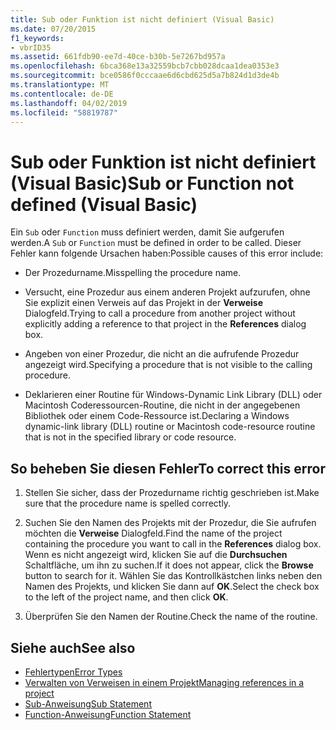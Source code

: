 ```yaml
---
title: Sub oder Funktion ist nicht definiert (Visual Basic)
ms.date: 07/20/2015
f1_keywords:
- vbrID35
ms.assetid: 661fdb90-ee7d-40ce-b30b-5e7267bd957a
ms.openlocfilehash: 6bca368e13a32559bcb7cbb028dcaa1dea0353e3
ms.sourcegitcommit: bce0586f0cccaae6d6cbd625d5a7b824d1d3de4b
ms.translationtype: MT
ms.contentlocale: de-DE
ms.lasthandoff: 04/02/2019
ms.locfileid: "58819787"
---
```

# <a name="sub-or-function-not-defined-visual-basic"></a><span data-ttu-id="00235-102">Sub oder Funktion ist nicht definiert (Visual Basic)</span><span class="sxs-lookup"><span data-stu-id="00235-102">Sub or Function not defined (Visual Basic)</span></span>
<span data-ttu-id="00235-103">Ein `Sub` oder `Function` muss definiert werden, damit Sie aufgerufen werden.</span><span class="sxs-lookup"><span data-stu-id="00235-103">A `Sub` or `Function` must be defined in order to be called.</span></span> <span data-ttu-id="00235-104">Dieser Fehler kann folgende Ursachen haben:</span><span class="sxs-lookup"><span data-stu-id="00235-104">Possible causes of this error include:</span></span>  
  
-   <span data-ttu-id="00235-105">Der Prozedurname.</span><span class="sxs-lookup"><span data-stu-id="00235-105">Misspelling the procedure name.</span></span>  
  
-   <span data-ttu-id="00235-106">Versucht, eine Prozedur aus einem anderen Projekt aufzurufen, ohne Sie explizit einen Verweis auf das Projekt in der **Verweise** Dialogfeld.</span><span class="sxs-lookup"><span data-stu-id="00235-106">Trying to call a procedure from another project without explicitly adding a reference to that project in the **References** dialog box.</span></span>  
  
-   <span data-ttu-id="00235-107">Angeben von einer Prozedur, die nicht an die aufrufende Prozedur angezeigt wird.</span><span class="sxs-lookup"><span data-stu-id="00235-107">Specifying a procedure that is not visible to the calling procedure.</span></span>  
  
-   <span data-ttu-id="00235-108">Deklarieren einer Routine für Windows-Dynamic Link Library (DLL) oder Macintosh Coderessourcen-Routine, die nicht in der angegebenen Bibliothek oder einem Code-Ressource ist.</span><span class="sxs-lookup"><span data-stu-id="00235-108">Declaring a Windows dynamic-link library (DLL) routine or Macintosh code-resource routine that is not in the specified library or code resource.</span></span>  
  
## <a name="to-correct-this-error"></a><span data-ttu-id="00235-109">So beheben Sie diesen Fehler</span><span class="sxs-lookup"><span data-stu-id="00235-109">To correct this error</span></span>  
  
1.  <span data-ttu-id="00235-110">Stellen Sie sicher, dass der Prozedurname richtig geschrieben ist.</span><span class="sxs-lookup"><span data-stu-id="00235-110">Make sure that the procedure name is spelled correctly.</span></span>  
  
2.  <span data-ttu-id="00235-111">Suchen Sie den Namen des Projekts mit der Prozedur, die Sie aufrufen möchten die **Verweise** Dialogfeld.</span><span class="sxs-lookup"><span data-stu-id="00235-111">Find the name of the project containing the procedure you want to call in the **References** dialog box.</span></span> <span data-ttu-id="00235-112">Wenn es nicht angezeigt wird, klicken Sie auf die **Durchsuchen** Schaltfläche, um ihn zu suchen.</span><span class="sxs-lookup"><span data-stu-id="00235-112">If it does not appear, click the **Browse** button to search for it.</span></span> <span data-ttu-id="00235-113">Wählen Sie das Kontrollkästchen links neben den Namen des Projekts, und klicken Sie dann auf **OK**.</span><span class="sxs-lookup"><span data-stu-id="00235-113">Select the check box to the left of the project name, and then click **OK**.</span></span>  
  
3.  <span data-ttu-id="00235-114">Überprüfen Sie den Namen der Routine.</span><span class="sxs-lookup"><span data-stu-id="00235-114">Check the name of the routine.</span></span>  
  
## <a name="see-also"></a><span data-ttu-id="00235-115">Siehe auch</span><span class="sxs-lookup"><span data-stu-id="00235-115">See also</span></span>

- [<span data-ttu-id="00235-116">Fehlertypen</span><span class="sxs-lookup"><span data-stu-id="00235-116">Error Types</span></span>](../../../visual-basic/programming-guide/language-features/error-types.md)
- [<span data-ttu-id="00235-117">Verwalten von Verweisen in einem Projekt</span><span class="sxs-lookup"><span data-stu-id="00235-117">Managing references in a project</span></span>](/visualstudio/ide/managing-references-in-a-project)
- [<span data-ttu-id="00235-118">Sub-Anweisung</span><span class="sxs-lookup"><span data-stu-id="00235-118">Sub Statement</span></span>](../../../visual-basic/language-reference/statements/sub-statement.md)
- [<span data-ttu-id="00235-119">Function-Anweisung</span><span class="sxs-lookup"><span data-stu-id="00235-119">Function Statement</span></span>](../../../visual-basic/language-reference/statements/function-statement.md)
